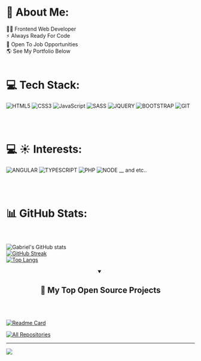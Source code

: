 # 💫 About Me:
👨‍💻 Frontend Web Developer<br>⚡ Always Ready For Code<br>💼 Open To Job Opportunities<br>🌎 See My Portfolio Below<br>
<br>
<!--  
## 🌐 Socials:
[![Instagram](https://img.shields.io/badge/Instagram-%23E4405F.svg?logo=Instagram&logoColor=white)](https://instagram.com/gabrielkristesashvili)
[![Gmail](https://img.shields.io/badge/Gmail-%23FF0000.svg?logo=Gmail&logoColor=white)](https://mail.google.com/mail/ca/u/0/#inbox/141b796e773c4f19) 

<br><br>
-->

# 💻 Tech Stack:
![HTML5](https://img.shields.io/badge/html5-red.svg?style=for-the-badge&logo=html5&logoColor=white) ![CSS3](https://img.shields.io/badge/css3-%231572B6.svg?style=for-the-badge&logo=css3&logoColor=white) ![JavaScript](https://img.shields.io/badge/javascript-%23323330.svg?style=for-the-badge&logo=javascript&logoColor=%23F7DF1E) ![SASS](https://img.shields.io/badge/SASS-hotpink.svg?style=for-the-badge&logo=SASS&logoColor=white)
![JQUERY](https://img.shields.io/badge/jquery-%23323330?style=for-the-badge&logo=jquery&logoColor=%2361DAFB) ![BOOTSTRAP](https://img.shields.io/badge/bootstrap-informational?style=for-the-badge&logo=bootstrap&logoColor=white) ![GIT](https://img.shields.io/badge/git-critical?style=for-the-badge&logo=git&logoColor=white)

<br><br>

# 💻 ☀️ Interests:
![ANGULAR](https://img.shields.io/badge/angular-red.svg?style=for-the-badge&logo=angular&logoColor=white) ![TYPESCRIPT](https://img.shields.io/badge/typescript-blue.svg?style=for-the-badge&logo=typescript&logoColor=white) ![PHP](https://img.shields.io/badge/php-%23323330.svg?style=for-the-badge&logo=php&logoColor=lightgrey) ![NODE](https://img.shields.io/badge/node.js-%23323330.svg?style=for-the-badge&logo=node.js&logoColor=green) __ and etc..

<br><br>

# 📊 GitHub Stats:
<br><br>
![Gabriel's GitHub stats](https://github-readme-stats.vercel.app/api?username=gabrielkristesashvili&show_icons=true&theme=dracula)
<br>
[![GitHub Streak](https://streak-stats.demolab.com?user=gabrielkristesashvili&theme=dracula&date_format=j%20M%5B%20Y%5D)](https://git.io/streak-stats)
<br>
[![Top Langs](https://github-readme-stats.vercel.app/api/top-langs/?username=gabrielkristesashvili&theme=dracula&langs_count=10)](https://github.com/gabrielkristesashvili/github-readme-stats)


<details open> 
  <summary align="center"><h2>📘 My Top Open Source Projects</h2></summary>
  <br><br>

  <!-- Repo info cards - https://github.com/anuraghazra/github-readme-stats -->
  <!-- Small repo cards (fork) - https://github.com/DenverCoder1/github-readme-stats -->
  [![Readme Card](https://github-readme-stats.vercel.app/api/pin/?username=gabrielkristesashvili&repo=Portfolio&theme=dracula)](https://github.com/gabrielkristesashvili/Portfolio)

  <a href="https://github.com/gabrielkristesashvili?tab=repositories&sort=stargazers"><img alt="All Repositories" title="All Repositories" src="https://custom-icon-badges.demolab.com/badge/-Click%20Here%20For%20All%20My%20Repos-1F222E?style=for-the-badge&logoColor=white&logo=repo"/></a>
</details>


---
[![](https://visitcount.itsvg.in/api?id=gabrielkristesashvili&icon=0&color=0)](https://visitcount.itsvg.in)
